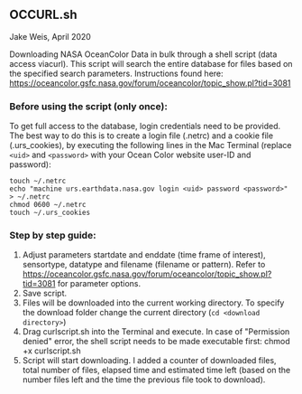 ## OCCURL.sh 
Jake Weis, April 2020

Downloading NASA OceanColor Data in bulk through a shell script (data access viacurl). This script will search the entire database for files based on the specified search parameters. Instructions found here: https://oceancolor.gsfc.nasa.gov/forum/oceancolor/topic_show.pl?tid=3081

### Before using the script (only once):
To get full access to the database, login credentials need to be provided. The best way to do this is to create a login file (.netrc) and a cookie file (.urs_cookies), by executing the following lines in the Mac Terminal (replace `<uid>` and `<password>` with your Ocean Color website user-ID and password):

    touch ~/.netrc
    echo "machine urs.earthdata.nasa.gov login <uid> password <password>" > ~/.netrc
    chmod 0600 ~/.netrc
    touch ~/.urs_cookies


### Step by step guide:
1. Adjust parameters startdate and enddate (time frame of interest), sensortype, datatype and filename (filename or pattern). Refer to https://oceancolor.gsfc.nasa.gov/forum/oceancolor/topic_show.pl?tid=3081 for parameter options.
2. Save script.
3. Files will be downloaded into the current working directory. To specify the download folder change the current directory (`cd <download directory>`)
4. Drag curlscript.sh into the Terminal and execute. In case of "Permission denied" error, the shell script needs to be made executable first: chmod +x curlscript.sh
5. Script will start downloading. I added a counter of downloaded files, total number of files, elapsed time and estimated time left (based on the number files left and the time the previous file took to download).
